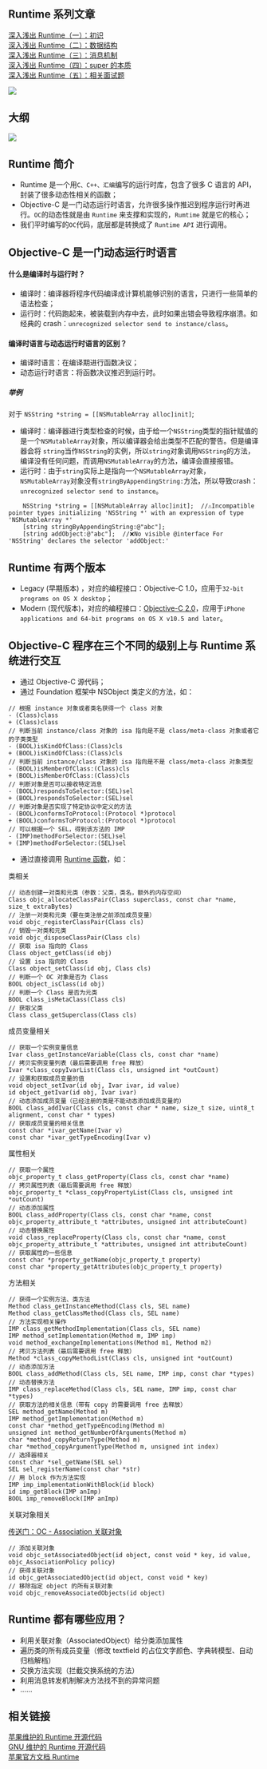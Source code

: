 ## Runtime 系列文章
[深入浅出 Runtime（一）：初识](https://juejin.im/post/6844904071480999949)<br>
[深入浅出 Runtime（二）：数据结构](https://juejin.im/post/6844904072215003143)<br>
[深入浅出 Runtime（三）：消息机制](https://juejin.im/post/6844904072235974663)<br>
[深入浅出 Runtime（四）：super 的本质](https://juejin.im/post/6844904072252751880)<br>
[深入浅出 Runtime（五）：相关面试题](https://juejin.im/post/6844904072428912653)


![](https://user-gold-cdn.xitu.io/2020/2/28/17087c4d8e1b438a?w=1600&h=900&f=jpeg&s=357120)

## 大纲


![](https://user-gold-cdn.xitu.io/2020/4/19/1718e0978b130480?w=6057&h=4395&f=png&s=2564546)


## Runtime 简介
* Runtime 是一个用`C、C++、汇编`编写的运行时库，包含了很多 C 语言的 API，封装了很多动态性相关的函数；
* Objective-C 是一门动态运行时语言，允许很多操作推迟到程序运行时再进行。`OC`的动态性就是由 `Runtime` 来支撑和实现的，`Rumtime` 就是它的核心；
* 我们平时编写的`OC`代码，底层都是转换成了 `Runtime API` 进行调用。


## Objective-C 是一门动态运行时语言
#### 什么是编译时与运行时？
* 编译时：编译器将程序代码编译成计算机能够识别的语言，只进行一些简单的语法检查；
* 运行时：代码跑起来，被装载到内存中去，此时如果出错会导致程序崩溃。如经典的 crash：`unrecognized selector send to instance/class`。
#### 编译时语言与动态运行时语言的区别？
* 编译时语言：在编译期进行函数决议；
* 动态运行时语言：将函数决议推迟到运行时。

##### 举例
对于 `NSString *string = [[NSMutableArray alloc]init]`;
* 编译时：编译器进行类型检查的时候，由于给一个`NSString`类型的指针赋值的是一个`NSMutableArray`对象，所以编译器会给出类型不匹配的警告。但是编译器会将 `string`当作`NSString`的实例，所以`string`对象调用`NSString`的方法，编译没有任何问题，而调用`NSMutableArray`的方法，编译会直接报错。
* 运行时：由于`string`实际上是指向一个`NSMutableArray`对象，`NSMutableArray`对象没有`stringByAppendingString:`方法，所以导致crash：`unrecognized selector send to instance`。
```objc
    NSString *string = [[NSMutableArray alloc]init];  //⚠️Incompatible pointer types initializing 'NSString *' with an expression of type 'NSMutableArray *'
    [string stringByAppendingString:@"abc"];
    [string addObject:@"abc"];  //❌No visible @interface For 'NSString' declares the selector 'addObject:'
```


## Runtime 有两个版本
* Legacy (早期版本) ，对应的编程接口：Objective-C 1.0，应用于`32-bit programs on OS X desktop`；
* Modern (现代版本)，对应的编程接口：[Objective-C 2.0](https://developer.apple.com/documentation/objectivec/objective-c_runtime)，应用于`iPhone applications and 64-bit programs on OS X v10.5 and later`。



## Objective-C 程序在三个不同的级别上与 Runtime 系统进行交互
* 通过 Objective-C 源代码；
* 通过 Foundation 框架中 NSObject 类定义的方法，如：
```objc
// 根据 instance 对象或者类名获得一个 class 对象
- (Class)class
+ (Class)class
// 判断当前 instance/class 对象的 isa 指向是不是 class/meta-class 对象或者它的子类类型
- (BOOL)isKindOfClass:(Class)cls
+ (BOOL)isKindOfClass:(Class)cls
// 判断当前 instance/class 对象的 isa 指向是不是 class/meta-class 对象类型
- (BOOL)isMemberOfClass:(Class)cls
+ (BOOL)isMemberOfClass:(Class)cls
// 判断对象是否可以接收特定消息
- (BOOL)respondsToSelector:(SEL)sel
+ (BOOL)respondsToSelector:(SEL)sel
// 判断对象是否实现了特定协议中定义的方法
- (BOOL)conformsToProtocol:(Protocol *)protocol
+ (BOOL)conformsToProtocol:(Protocol *)protocol
// 可以根据一个 SEL，得到该方法的 IMP
- (IMP)methodForSelector:(SEL)sel
+ (IMP)methodForSelector:(SEL)sel
```
* 通过直接调用 [Runtime 函数](https://developer.apple.com/documentation/objectivec/objective-c_runtime)，如：

类相关
```objc
// 动态创建一对类和元类（参数：父类，类名，额外的内存空间）
Class objc_allocateClassPair(Class superclass, const char *name, size_t extraBytes)
// 注册一对类和元类（要在类注册之前添加成员变量）
void objc_registerClassPair(Class cls) 
// 销毁一对类和元类
void objc_disposeClassPair(Class cls)
// 获取 isa 指向的 Class
Class object_getClass(id obj)
// 设置 isa 指向的 Class
Class object_setClass(id obj, Class cls)
// 判断一个 OC 对象是否为 Class
BOOL object_isClass(id obj)
// 判断一个 Class 是否为元类
BOOL class_isMetaClass(Class cls)
// 获取父类
Class class_getSuperclass(Class cls)
```

成员变量相关
```objc
// 获取一个实例变量信息
Ivar class_getInstanceVariable(Class cls, const char *name)
// 拷贝实例变量列表（最后需要调用 free 释放）
Ivar *class_copyIvarList(Class cls, unsigned int *outCount)
// 设置和获取成员变量的值
void object_setIvar(id obj, Ivar ivar, id value)
id object_getIvar(id obj, Ivar ivar)
// 动态添加成员变量（已经注册的类是不能动态添加成员变量的）
BOOL class_addIvar(Class cls, const char * name, size_t size, uint8_t alignment, const char * types)
// 获取成员变量的相关信息
const char *ivar_getName(Ivar v)
const char *ivar_getTypeEncoding(Ivar v)
```
  属性相关
```objc
// 获取一个属性
objc_property_t class_getProperty(Class cls, const char *name)
// 拷贝属性列表（最后需要调用 free 释放）
objc_property_t *class_copyPropertyList(Class cls, unsigned int *outCount)
// 动态添加属性
BOOL class_addProperty(Class cls, const char *name, const objc_property_attribute_t *attributes, unsigned int attributeCount)
// 动态替换属性
void class_replaceProperty(Class cls, const char *name, const objc_property_attribute_t *attributes, unsigned int attributeCount)
// 获取属性的一些信息
const char *property_getName(objc_property_t property)
const char *property_getAttributes(objc_property_t property)
```
 方法相关
```objc
// 获得一个实例方法、类方法
Method class_getInstanceMethod(Class cls, SEL name)
Method class_getClassMethod(Class cls, SEL name)
// 方法实现相关操作
IMP class_getMethodImplementation(Class cls, SEL name) 
IMP method_setImplementation(Method m, IMP imp)
void method_exchangeImplementations(Method m1, Method m2) 
// 拷贝方法列表（最后需要调用 free 释放）
Method *class_copyMethodList(Class cls, unsigned int *outCount)
// 动态添加方法
BOOL class_addMethod(Class cls, SEL name, IMP imp, const char *types)
// 动态替换方法
IMP class_replaceMethod(Class cls, SEL name, IMP imp, const char *types)
// 获取方法的相关信息（带有 copy 的需要调用 free 去释放）
SEL method_getName(Method m)
IMP method_getImplementation(Method m)
const char *method_getTypeEncoding(Method m)
unsigned int method_getNumberOfArguments(Method m)
char *method_copyReturnType(Method m)
char *method_copyArgumentType(Method m, unsigned int index)
// 选择器相关
const char *sel_getName(SEL sel)
SEL sel_registerName(const char *str)
// 用 block 作为方法实现
IMP imp_implementationWithBlock(id block)
id imp_getBlock(IMP anImp)
BOOL imp_removeBlock(IMP anImp)
```
  关联对象相关
  
[传送门：OC - Association 关联对象](https://www.jianshu.com/p/0de99fa1409c)
```objc
// 添加关联对象
void objc_setAssociatedObject(id object, const void * key, id value, objc_AssociationPolicy policy)
// 获得关联对象
id objc_getAssociatedObject(id object, const void * key)
// 移除指定 object 的所有关联对象
void objc_removeAssociatedObjects(id object)
```


## Runtime 都有哪些应用？
* 利用关联对象（AssociatedObject）给分类添加属性
* 遍历类的所有成员变量（修改 textfield 的占位文字颜色、字典转模型、自动归档解档）
* 交换方法实现（拦截交换系统的方法）
* 利用消息转发机制解决方法找不到的异常问题
* ......




## 相关链接

[苹果维护的 Runtime 开源代码](https://opensource.apple.com/tarballs/objc4/)<br>
[GNU 维护的 Runtime 开源代码](https://github.com/RetVal/objc-runtime)<br>
[苹果官方文档 Runtime](https://developer.apple.com/documentation/objectivec/objective-c_runtime#//apple_ref/doc/uid/TP40001418-CH1g-126286)

